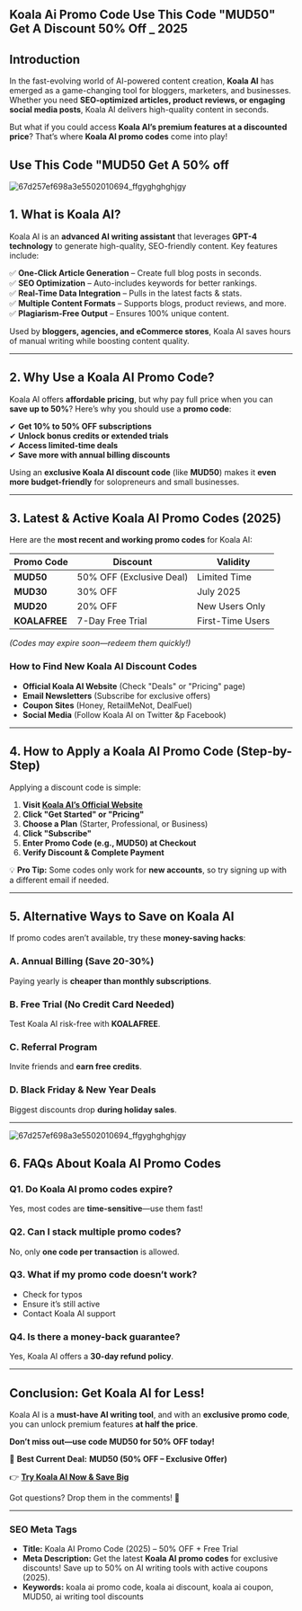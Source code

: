 ## Koala Ai Promo Code Use This Code "MUD50" Get A Discount  50% Off _ 2025 
## **Introduction**  

In the fast-evolving world of AI-powered content creation, **Koala AI** has emerged as a game-changing tool for bloggers, marketers, and businesses. Whether you need **SEO-optimized articles, product reviews, or engaging social media posts**, Koala AI delivers high-quality content in seconds.  

But what if you could access **Koala AI’s premium features at a discounted price**? That’s where **Koala AI promo codes** come into play!  

 ## Use This Code "MUD50 Get A 50% off

![67d257ef698a3e5502010694_ffgyghghghjgy](https://github.com/user-attachments/assets/c457c302-4630-423a-9c40-f80122070f69)

 

## **1. What is Koala AI?**  

Koala AI is an **advanced AI writing assistant** that leverages **GPT-4 technology** to generate high-quality, SEO-friendly content. Key features include:  

✅ **One-Click Article Generation** – Create full blog posts in seconds.  
✅ **SEO Optimization** – Auto-includes keywords for better rankings.  
✅ **Real-Time Data Integration** – Pulls in the latest facts & stats.  
✅ **Multiple Content Formats** – Supports blogs, product reviews, and more.  
✅ **Plagiarism-Free Output** – Ensures 100% unique content.  

Used by **bloggers, agencies, and eCommerce stores**, Koala AI saves hours of manual writing while boosting content quality.  

--- 

## **2. Why Use a Koala AI Promo Code?**  

Koala AI offers **affordable pricing**, but why pay full price when you can **save up to 50%**? Here’s why you should use a **promo code**:  

✔ **Get 10% to 50% OFF subscriptions**  
✔ **Unlock bonus credits or extended trials**  
✔ **Access limited-time deals**  
✔ **Save more with annual billing discounts**  

Using an **exclusive Koala AI discount code** (like **MUD50**) makes it **even more budget-friendly** for solopreneurs and small businesses.  

---  

## **3. Latest & Active Koala AI Promo Codes (2025)**  

Here are the **most recent and working promo codes** for Koala AI:  

| **Promo Code**  | **Discount** | **Validity** |  
|----------------|------------|-------------|  
| **MUD50** | 50% OFF (Exclusive Deal) | Limited Time |  
| **MUD30** | 30% OFF | July 2025 |  
| **MUD20** | 20% OFF | New Users Only |  
| **KOALAFREE** | 7-Day Free Trial | First-Time Users |  

*(Codes may expire soon—redeem them quickly!)*  

### **How to Find New Koala AI Discount Codes**  
- **Official Koala AI Website** (Check "Deals" or "Pricing" page)  
- **Email Newsletters** (Subscribe for exclusive offers)  
- **Coupon Sites** (Honey, RetailMeNot, DealFuel)  
- **Social Media** (Follow Koala AI on Twitter &p Facebook)  

---  

## **4. How to Apply a Koala AI Promo Code (Step-by-Step)**  

Applying a discount code is simple:  

1. **Visit [Koala AI’s Official Website](https://koala.sh/?via=discount-75 )**  
2. **Click "Get Started" or "Pricing"**  
3. **Choose a Plan** (Starter, Professional, or Business)  
4. **Click "Subscribe"**  
5. **Enter Promo Code (e.g., MUD50) at Checkout**  
6. **Verify Discount & Complete Payment**  

💡 **Pro Tip:** Some codes only work for **new accounts**, so try signing up with a different email if needed.  

---  

## **5. Alternative Ways to Save on Koala AI**  

If promo codes aren’t available, try these **money-saving hacks**:  

### **A. Annual Billing (Save 20-30%)**  
Paying yearly is **cheaper than monthly subscriptions**.  

### **B. Free Trial (No Credit Card Needed)**  
Test Koala AI risk-free with **KOALAFREE**.  

### **C. Referral Program**  
Invite friends and **earn free credits**.  

### **D. Black Friday & New Year Deals**  
Biggest discounts drop **during holiday sales**.  

---  

![67d257ef698a3e5502010694_ffgyghghghjgy](https://github.com/user-attachments/assets/8a8d41b5-1ebf-4bb8-bd73-1545be51c660)


## **6. FAQs About Koala AI Promo Codes**  

### **Q1. Do Koala AI promo codes expire?**  
Yes, most codes are **time-sensitive**—use them fast!  

### **Q2. Can I stack multiple promo codes?**  
No, only **one code per transaction** is allowed.  

### **Q3. What if my promo code doesn’t work?**  
- Check for typos  
- Ensure it’s still active  
- Contact Koala AI support  

### **Q4. Is there a money-back guarantee?**  
Yes, Koala AI offers a **30-day refund policy**.  

---  

## **Conclusion: Get Koala AI for Less!**  

Koala AI is a **must-have AI writing tool**, and with an **exclusive promo code**, you can unlock premium features **at half the price**.  

**Don’t miss out—use code MUD50 for 50% OFF today!**  

📌 **Best Current Deal:** **MUD50 (50% OFF – Exclusive Offer)**  

👉 **[Try Koala AI Now & Save Big](https://koala.sh/?via=discount-75 )**  

Got questions? Drop them in the comments! 🚀  

---  

### **SEO Meta Tags**  
- **Title:** Koala AI Promo Code (2025) – 50% OFF + Free Trial  
- **Meta Description:** Get the latest **Koala AI promo codes** for exclusive discounts! Save up to 50% on AI writing tools with active coupons (2025).  
- **Keywords:** koala ai promo code, koala ai discount, koala ai coupon, MUD50, ai writing tool discounts  
